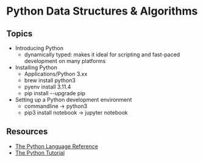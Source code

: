 # Python Data Structures & Algorithms

## Topics

- Introducing Python
    - dynamically typed: makes it ideal for scripting and fast-paced development on many platforms
- Installing Python
    - Applications/Python 3.xx
    - brew install python3
    - pyenv install 3.11.4
    - pip install --upgrade pip
- Setting up a Python development environment
    - commandline -> python3
    - pip3 install notebook -> jupyter notebook

## Resources

- [The Python Language Reference](https://docs.python.org/3/reference/index.html)
- [The Python Tutorial](https://docs.python.org/3/tutorial/index.html)
